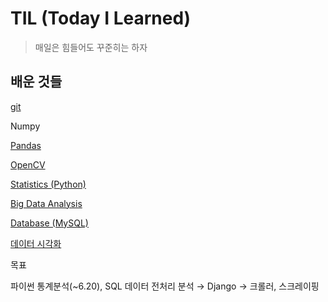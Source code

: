 # TIL (Today I Learned)
>매일은 힘들어도 꾸준히는 하자

## 배운 것들
[git](./git)

Numpy

[Pandas](./Pandas)

[OpenCV](OpenCV)

[Statistics (Python)](Python%20Statistics)

[Big Data Analysis](Big%20Data%20Analysis)

[Database (MySQL)](SQL)

[데이터 시각화](Visualization)



목표

파이썬 통계분석(~6.20), SQL 데이터 전처리 분석 → Django → 크롤러, 스크레이핑

